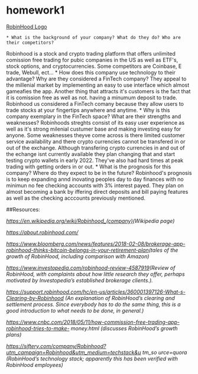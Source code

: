 # homework1

[RobinHood Logo](https://howardlindzon.com/wp-content/uploads/2015/12/robinhood-logo-black-vert-center.png)

    * What is the background of your company? What do they do? Who are their competitors?
Robinhood is a stock and crypto trading platform that offers unlimited comission free trading for pubic companies in the US as well as ETF's, stock options, and cryptocurrencies. Some competitors are Coinbase, E trade, Webull, ect...
    * How does this company use technology to their advantage? Why are they considered a FinTech company?
They appeal to the millenial market by implementing an easy to use interface which almost gameafies the app. Another thing that attracts it's customers is the fact that it is comission free as well as not. having a minumum deposit to trade. Robinhood us considered a FinTech comany because they allow users to trade stocks at your fingertips anywhere and anytime. 
    * Why is this company exemplary in the FinTech space? What are their strengths and weaknesses?
Robinhoods streghts consist of its easy user experience as well as it's strong milenial custumer base and making investing easy for anyone. Some weaknesses theyve come across is there limited customer service availability and there crypto currencies cannot be transfered in or out of the exchange. Although transfering crypto currencies in and out of the echange isnt currently available they plan changing that and start testing crypto wallets in early 2022. They've also had hard times at peak trading with getting orders in or out. 
    * What is the prognosis for this company? Where do they expect to be in the future?
Robinhood's prognosis is to keep expanding annd inovating peoples day to day finances with no minimun no fee checking accounts with 3% interest payed. They plan on almost becoming a bank by iffering direct deposits and bill paying features as well as the checking acccounts previously mentioned.

##Resources:

*https://en.wikipedia.org/wiki/Robinhood_(company) ​(Wikipedia page)*

*https://about.robinhood.com/*

*https://www.bloomberg.com/news/features/2018-02-08/brokerage-app-robinhood-thinks-bitcoin-belongs-in-your-retirement-plan​ ​(tales of the growth of RobinHood, including comparison with Amazon)*

*https://www.investopedia.com/robinhood-review-4587919​ ​(Review of RobinHood, with complaints about how little research they offer, perhaps motivated by Investopedia’s established brokerage clients.).*

*https://support.robinhood.com/hc/en-us/articles/360001397126-What-s-Clearing-by-Robinhood (An explanation of RobinHood’s clearing and settlement process. Since everybody has to do the same thing, this is a good introduction to what needs to be done, in general.)*

*https://www.cnbc.com/2018/05/11/how-commission-free-trading-app-robinhood-tries-to-make- money.html ​(discusses RobinHood’s growth plans)*

*https://siftery.com/company/Robinhood?utm_campaign=Robinhood&utm_medium=techstack&u tm_so urce=quora​ ​(RobinHood’s technology stack; apparently this has been verified with RobinHood employees)*
